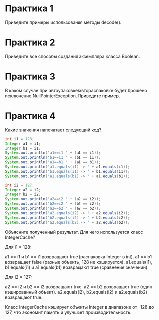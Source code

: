 # Практика 1

Приведите примеры использования методы decode().


# Практика 2

Приведите все способы создания экземпляра класса Boolean.


# Практика 3

В каком случае при автоупаковке/автораспаковке будет брошено исключение NullPointerException. Приведите пример.

# Практика 4

Какие значения напечатает следующий код?

```java
int i1 = 128;
Integer a1 = i1;
Integer b1 = i1;
System.out.println("a1==i1 " + (a1 == i1));
System.out.println("b1==i1 " + (b1 == i1));
System.out.println("a1==b1 " + (a1 == b1));
System.out.println("a1.equals(i1) -> " + a1.equals(i1));
System.out.println("b1.equals(i1) -> " + b1.equals(i1));
System.out.println("a1.equals(b1) -> " + a1.equals(b1));

int i2 = 127;
Integer a2 = i2;
Integer b2 = i2;
System.out.println("a2==i2 " + (a2 == i2));
System.out.println("b2==i2 " + (b2 == i2));
System.out.println("a2==b2 " + (a2 == b2));
System.out.println("a2.equals(i2) -> " + a2.equals(i2));
System.out.println("b2.equals(i2) -> " + b2.equals(i2));
System.out.println("a2.equals(b2) -> " + a2.equals(b2));
```

Объясните полученный результат. Для чего используется класс IntegerCache?

Для i1 = 128:

a1 == i1 и b1 == i1 возвращают true (распаковка Integer в int).
a1 == b1 возвращает false (разные объекты, 128 не кэшируется).
a1.equals(i1), b1.equals(i1) и a1.equals(b1) возвращают true (сравнение значений).

Для i2 = 127:

a2 == i2 и b2 == i2 возвращают true.
a2 == b2 возвращает true (один кэшированный объект).
a2.equals(i2), b2.equals(i2) и a2.equals(b2) возвращают true.

Класс IntegerCache кэширует объекты Integer в диапазоне от -128 до 127, что экономит память и улучшает производительность.
